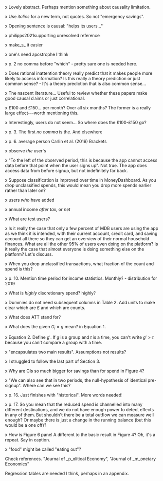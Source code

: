 x Lovely abstract. Perhaps mention something about causality limitation.

x Use _italics_ for a new term, not quotes. So not "emergency savings".

x Opening sentence is causal: "helps its users..."

x philipps2021supporting unresolved reference

x make_s_ it easier

x one's need apostrophe I think

x p. 2 no comma before "which" - pretty sure one is needed here.

x Does rational inattention theory really predict that it makes people more likely to access information? Is this really a theory prediction or just common sense? - It's a theory prediction that is also common sense...

x The nascent literature... Useful to review whether these papers make good causal claims or just correlational.

x £100 and £150... per month? Over all six months? The former is a really large effect---worth mentioning this.

x Interestingly, users do not seem... So where does the £100-£150 go?

x p. 3. The first _no comma_ is the. And elsewhere

x p. 6. average person Carlin et al. (2019) Brackets

x observe _the_ user's

x "To the left of the observed period, this is because the app cannot access data before that point when the user signs up". Not true. The app does access data from before signup, but not indefinitely far back.

x Suppose classification is improved over time in MoneyDashboard. As you drop unclassified spends, this would mean you drop more spends earlier rather than later on?

x users _who_ have added

x annual income _after tax_, or _net_

x What are test users?

x Is it really the case that only a few percent of MDB users are using the app as we think it is intended, with their current account, credit card, and saving account all there so they can get an overview of their normal household finances. What are all the other 95% of users even doing on the platform? Is it really the case that almost everyone is doing something else on the platform? Let's discuss.

x When you drop unclassified transactions, what fraction of the count and spend is this?

x p. 10. Mention time period for income statistics. Monthly? - distribution for
2019

x What is _highly_ discretionary spend? highly?

x Dummies do not need subsequent columns in Table 2. Add units to make clear which are £ and which are counts.

x What does ATT stand for?

x What does the given $G_i=g$ mean? in Equation 1.

x Equation 2. Define $g'$. If $g$ is a group and $t$ is a time, you can't write $g'>t$ because you can't compare a group with a time.

x "encapsulates two main results". Assumptions not results?

x I struggled to follow the last part of Section 3.

x Why are CIs so much bigger for savings than for spend in Figure 4?

x "We can also see that in two periods, the null-hypothesis of identical pre-signup". Where can we see this?

x p. 16. Just finishes with "historical". More words needed!

x p. 17. So you mean that the reduced spend is channelled into many different destinations, and we do not have enough power to detect effects in any of them. But shouldn't there be a total outflow we can measure well enough? Or maybe there is just a change in the running balance (but this would be a one off)?

x How is Figure 6 panel A different to the basic result in Figure 4? Oh, it's a repeat. Say in caption.

x "food" might be called "eating out"?

Check references. "Journal of _p_olitical Economy", "Journal of _m_onetary Economics"

Regression tables are needed I think, perhaps in an appendix.

